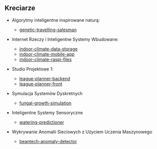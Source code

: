 ## Kreciarze

* Algorytmy inteligentne inspirowane naturą:
  * [genetic-travelling-salesman](https://github.com/kreciarze/genetic-travelling-salesman)

* Internet Rzeczy i Inteligentne Systemy Wbudowane:
  * [indoor-climate-data-storage](https://github.com/kreciarze/indoor-climate-data-storage)
  * [indoor-climate-mobile-app](https://github.com/kreciarze/indoor-climate-mobile-app)
  * [indoor-climate-raspi-files](https://github.com/kreciarze/indoor-climate-raspi-files)

* Studio Projektowe 1:
  * [league-planner-backend](https://github.com/kreciarze/league-planner-backend)
  * [league-planner-front](https://github.com/kreciarze/league-planner-front)
 
* Symulacja Systemów Dyskretnych
  * [fungal-growth-simulation](https://github.com/kreciarze/fungal-growth-simulation)

* Inteligentne Systemy Sensoryczne
  * [watering-predictioner](https://github.com/kreciarze/watering-predictioner)

* Wykrywanie Anomalii Sieciowych z Użyciem Uczenia Maszynowego
  * [beantech-anomaly-detector](https://github.com/kreciarze/beantech-anomaly-detector)
